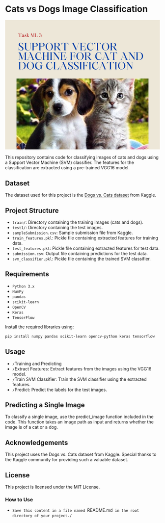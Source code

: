 # Cats vs Dogs Image Classification
![Cats vs Dogs Image Classification](https://github.com/BottomsNode/SCT_ML_3/blob/main/Task%20ML%203.png)

This repository contains code for classifying images of cats and dogs using a Support Vector Machine (SVM) classifier. The features for the classification are extracted using a pre-trained VGG16 model.

## Dataset

The dataset used for this project is the [Dogs vs. Cats dataset](https://www.kaggle.com/c/dogs-vs-cats/data) from Kaggle.

## Project Structure

- `train/`: Directory containing the training images (cats and dogs).
- `test1/`: Directory containing the test images.
- `sampleSubmission.csv`: Sample submission file from Kaggle.
- `train_features.pkl`: Pickle file containing extracted features for training data.
- `test_features.pkl`: Pickle file containing extracted features for test data.
- `submission.csv`: Output file containing predictions for the test data.
- `svm_classifier.pkl`: Pickle file containing the trained SVM classifier.

## Requirements

- `Python 3.x`
- `NumPy`
- `pandas`
- `scikit-learn`
- `OpenCV`
- `Keras`
- `TensorFlow`

Install the required libraries using:

```bash
pip install numpy pandas scikit-learn opencv-python keras tensorflow
```

## Usage
  - `/`Training and Predicting
  - `/`Extract Features: Extract features from the images using the VGG16 model.
  - `/`Train SVM Classifier: Train the SVM classifier using the extracted features.
  - `/`Predict: Predict the labels for the test images.

## Predicting a Single Image
  To classify a single image, use the predict_image function included in the code.
  This function takes an image path as input and returns whether the image is of a cat or a dog.

## Acknowledgements
  This project uses the Dogs vs. Cats dataset from Kaggle. Special thanks to the Kaggle community for providing such a valuable dataset.

## License  
  This project is licensed under the MIT License.
  
### How to Use
  - `Save this content in a file named `README.md` in the root directory of your project./`
